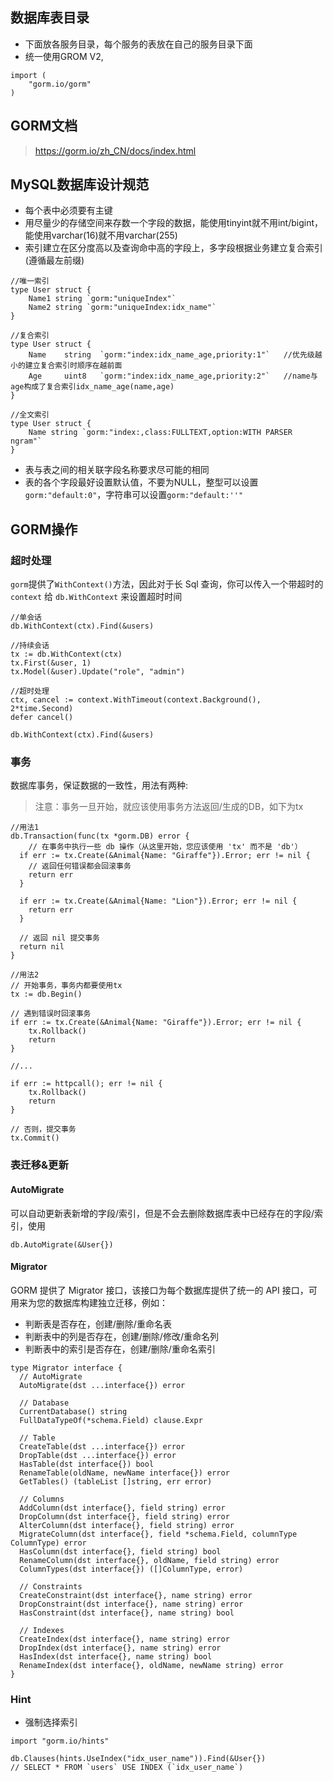 ## 数据库表目录

+ 下面放各服务目录，每个服务的表放在自己的服务目录下面
+ 统一使用GROM V2,
```golang
import (
    "gorm.io/gorm"
)
``` 

## GORM文档
> https://gorm.io/zh_CN/docs/index.html



## MySQL数据库设计规范
+ 每个表中必须要有主键
+ 用尽量少的存储空间来存数一个字段的数据，能使用tinyint就不用int/bigint，能使用varchar(16)就不用varchar(255)
+ 索引建立在区分度高以及查询命中高的字段上，多字段根据业务建立复合索引(遵循最左前缀)
```golang
//唯一索引
type User struct {
    Name1 string `gorm:"uniqueIndex"`
    Name2 string `gorm:"uniqueIndex:idx_name"`
}

//复合索引
type User struct {
    Name    string  `gorm:"index:idx_name_age,priority:1"`   //优先级越小的建立复合索引时顺序在越前面       
    Age     uint8   `gorm:"index:idx_name_age,priority:2"`   //name与age构成了复合索引idx_name_age(name,age)
}

//全文索引
type User struct {
    Name string `gorm:"index:,class:FULLTEXT,option:WITH PARSER ngram"`
}
```
+ 表与表之间的相关联字段名称要求尽可能的相同
+ 表的各个字段最好设置默认值，不要为NULL，整型可以设置`gorm:"default:0"`，字符串可以设置`gorm:"default:''"`



## GORM操作
### 超时处理
`gorm`提供了`WithContext()`方法，因此对于长 Sql 查询，你可以传入一个带超时的 `context` 给 `db.WithContext` 来设置超时时间
```golang
//单会话
db.WithContext(ctx).Find(&users)

//持续会话
tx := db.WithContext(ctx)
tx.First(&user, 1)
tx.Model(&user).Update("role", "admin")

//超时处理
ctx, cancel := context.WithTimeout(context.Background(), 2*time.Second)
defer cancel()

db.WithContext(ctx).Find(&users)
```

### 事务
数据库事务，保证数据的一致性，用法有两种:
> 注意：事务一旦开始，就应该使用事务方法返回/生成的DB，如下为tx
```golang
//用法1
db.Transaction(func(tx *gorm.DB) error {
    // 在事务中执行一些 db 操作（从这里开始，您应该使用 'tx' 而不是 'db'）
  if err := tx.Create(&Animal{Name: "Giraffe"}).Error; err != nil {
    // 返回任何错误都会回滚事务
    return err
  }

  if err := tx.Create(&Animal{Name: "Lion"}).Error; err != nil {
    return err
  }

  // 返回 nil 提交事务
  return nil
}

//用法2
// 开始事务，事务内都要使用tx
tx := db.Begin()

// 遇到错误时回滚事务
if err := tx.Create(&Animal{Name: "Giraffe"}).Error; err != nil {
    tx.Rollback()
    return 
}

//...

if err := httpcall(); err != nil {
    tx.Rollback()
    return 
}

// 否则，提交事务
tx.Commit()
```

### 表迁移&更新
#### AutoMigrate
可以自动更新表新增的字段/索引，但是不会去删除数据库表中已经存在的字段/索引，使用
```golang
db.AutoMigrate(&User{})
```


#### Migrator 
GORM 提供了 Migrator 接口，该接口为每个数据库提供了统一的 API 接口，可用来为您的数据库构建独立迁移，例如：
+ 判断表是否存在，创建/删除/重命名表
+ 判断表中的列是否存在，创建/删除/修改/重命名列
+ 判断表中的索引是否存在，创建/删除/重命名索引
```golang
type Migrator interface {
  // AutoMigrate
  AutoMigrate(dst ...interface{}) error

  // Database
  CurrentDatabase() string
  FullDataTypeOf(*schema.Field) clause.Expr

  // Table
  CreateTable(dst ...interface{}) error
  DropTable(dst ...interface{}) error
  HasTable(dst interface{}) bool
  RenameTable(oldName, newName interface{}) error
  GetTables() (tableList []string, err error)

  // Columns
  AddColumn(dst interface{}, field string) error
  DropColumn(dst interface{}, field string) error
  AlterColumn(dst interface{}, field string) error
  MigrateColumn(dst interface{}, field *schema.Field, columnType ColumnType) error
  HasColumn(dst interface{}, field string) bool
  RenameColumn(dst interface{}, oldName, field string) error
  ColumnTypes(dst interface{}) ([]ColumnType, error)

  // Constraints
  CreateConstraint(dst interface{}, name string) error
  DropConstraint(dst interface{}, name string) error
  HasConstraint(dst interface{}, name string) bool

  // Indexes
  CreateIndex(dst interface{}, name string) error
  DropIndex(dst interface{}, name string) error
  HasIndex(dst interface{}, name string) bool
  RenameIndex(dst interface{}, oldName, newName string) error
}
```

### Hint
+ 强制选择索引
```golang
import "gorm.io/hints"

db.Clauses(hints.UseIndex("idx_user_name")).Find(&User{})
// SELECT * FROM `users` USE INDEX (`idx_user_name`)
```